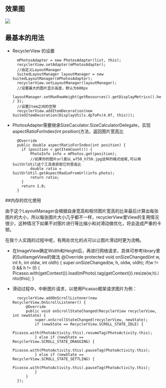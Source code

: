 ## 效果图
  ![](https://github.com/asdzheng/SuitedRecyclerView/blob/master/screenshot.png)

## 最基本的用法
- RecyclerView 的设置

        mPhotosAdapter = new PhotosAdapter(list, this);
        recyclerView.setAdapter(mPhotosAdapter);
        //自定义LayoutManager
        SuitedLayoutManager layoutManager = new SuitedLayoutManager(mPhotosAdapter);
        recyclerView.setLayoutManager(layoutManager);
        //设置最大的图片显示高度，默认为600px
        layoutManager.setMaxRowHeight(getResources().getDisplayMetrics().heightPixels / 3);
        //设置Item之间的空隙
        recyclerView.addItemDecoration(new SuitedItemDecoration(DisplayUtils.dpToPx(4.0f, this)));

- PhotosAdapter需要继承SizeCaculator.SizeCalculatorDelegate，实现aspectRatioForIndex(int position)方法，返回图片宽高比
        
    
        @Override
        public double aspectRatioForIndex(int position) {
          if (position < getItemCount()) {
              PhotoInfo info = mPhotos.get(position);
              //如果你的图片url是以_w750_h750.jpg这样的格式结尾,可以用SuitUrlUtil这个工具类获取它的宽高比
              double ratio = SuitUrlUtil.getAspectRadioFromUrl(info.photo);
              return ratio;
          }
          return 1.0;
        } 

##内存的优化使用

由于这个LayoutManager会根据自身宽高和相邻图片宽高的比率最后计算出每张图片的大小，所以每张图片大小几乎都不一样，recyclerView里View的复用情况很少，这种情况下如果不对图片进行等比缩小和对滑动做优化，将会造成严重的卡顿。

在我个人实践的过程中呢，有两处优化的点可以让图片滑动时更为流畅。

- 在ImageView确定Width和Height后，再进行网络请求，具体可参考library里的SuitIamgeView的做法
        @Override
        protected void onSizeChanged(int w, int h, int oldw, int oldh) {
          super.onSizeChanged(w, h, oldw, oldh);
          if(w != 0 && h != 0) {
              Picasso.with(getContext()).load(mPhoto).tag(getContext()).resize(w,h).into(this);
          }

- 滑动过程中，中断图片请求，以使用Picasso框架请求图片为例：

        recyclerView.addOnScrollListener(new RecyclerView.OnScrollListener() {
            @Override
            public void onScrollStateChanged(RecyclerView recyclerView, int newState) {
                super.onScrollStateChanged(recyclerView, newState);
                if (newState == RecyclerView.SCROLL_STATE_IDLE) {
                    Picasso.with(PhotoActivity.this).resumeTag(PhotoActivity.this);
                } else if (newState == RecyclerView.SCROLL_STATE_DRAGGING) {
                    Picasso.with(PhotoActivity.this).pauseTag(PhotoActivity.this);
                } else if (newState == RecyclerView.SCROLL_STATE_SETTLING) {
                    Picasso.with(PhotoActivity.this).pauseTag(PhotoActivity.this);
                }
            }
        });
  


  
  
  
  

